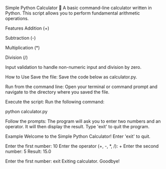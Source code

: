 Simple Python Calculator 🧮
A basic command-line calculator written in Python. This script allows you to perform fundamental arithmetic operations.

Features
Addition (+)

Subtraction (-)

Multiplication (*)

Division (/)

Input validation to handle non-numeric input and division by zero.

How to Use
Save the file: Save the code below as calculator.py.

Run from the command line: Open your terminal or command prompt and navigate to the directory where you saved the file.

Execute the script: Run the following command:

python calculator.py

Follow the prompts: The program will ask you to enter two numbers and an operator. It will then display the result. Type 'exit' to quit the program.

Example
Welcome to the Simple Python Calculator!
Enter 'exit' to quit.

Enter the first number: 10
Enter the operator (+, -, *, /): +
Enter the second number: 5
Result: 15.0

Enter the first number: exit
Exiting calculator. Goodbye!
